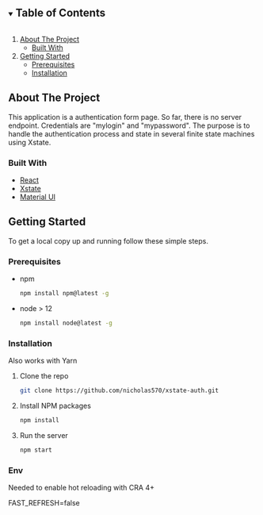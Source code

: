 <!-- TABLE OF CONTENTS -->
<details open="open">
  <summary><h2 style="display: inline-block">Table of Contents</h2></summary>
  <ol>
    <li>
      <a href="#about-the-project">About The Project</a>
      <ul>
        <li><a href="#built-with">Built With</a></li>
      </ul>
    </li>
    <li>
      <a href="#getting-started">Getting Started</a>
      <ul>
        <li><a href="#prerequisites">Prerequisites</a></li>
        <li><a href="#installation">Installation</a></li>
      </ul>
    </li>
  </ol>
</details>

<!-- ABOUT THE PROJECT -->

## About The Project

This application is a authentication form page. So far, there is no server endpoint. Credentials are "mylogin" and "mypassword".
The purpose is to handle the authentication process and state in several finite state machines using Xstate.

### Built With

- [React](https://reactjs.org/)
- [Xstate](https://xstate.js.org/)
- [Material UI](https://mui.com/)

<!-- GETTING STARTED -->

## Getting Started

To get a local copy up and running follow these simple steps.

### Prerequisites

- npm
  ```sh
  npm install npm@latest -g
  ```
- node > 12
  ```sh
  npm install node@latest -g
  ```

### Installation <br/>

Also works with Yarn

1. Clone the repo
   ```sh
   git clone https://github.com/nicholas570/xstate-auth.git
   ```
2. Install NPM packages
   ```sh
   npm install
   ```
3. Run the server
   ```sh
   npm start
   ```

<!-- ENV -->

### Env

Needed to enable hot reloading with CRA 4+ <br/>

FAST_REFRESH=false
